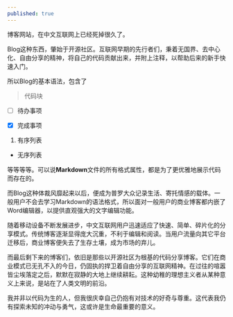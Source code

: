 ```yaml
---
published: true
---
```


博客网站，在中文互联网上已经死掉很久了。

Blog这种东西，肇始于开源社区。互联网早期的先行者们，秉着无国界、去中心化、自由分享的精神，将自己的代码贡献出来，并附上注释，以帮助后来的新手快速入门。

所以Blog的基本语法，包含了

> 代码块

- [ ] 待办事项

- [x] 完成事项

1. 有序列表

- 无序列表

等等等等。可以说**Markdown**文件的所有格式属性，都是为了更优雅地展示代码而存在的。

而Blog这种体裁风靡起来以后，便成为普罗大众记录生活、寄托情感的载体。一般用户不会去学习Markdown的语法格式，所以面对一般用户的商业博客都内嵌了Word编辑器，以提供直观强大的文字编辑功能。

随着移动设备不断发展进步，中文互联网用户迅速适应了快速、简单、碎片化的分享模式。传统博客逐渐显得庞大沉重，不利于编辑和阅读。当用户流量向其它平台迁移后，商业博客便失去了生存土壤，成为市场的弃儿。

而最后剩下来的博客们，依旧是那些以开源社区为根基的代码分享博客。它们在商业模式已无孔不入的今日，仍固执的捍卫着自由分享的互联网精神。在过往的喧嚣皆尘埃落定之后，默默在寂静的大地上继续耕耘。这种幼稚的理想主义者从某种意义上来说，是站在了人类文明的前沿。

我并非以代码为生的人，但我很庆幸自己仍抱有对技术的好奇与尊重。这代表我仍有探索未知的冲动与勇气，这或许是生命最重要的意义。

